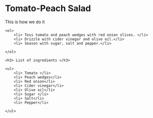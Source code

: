 <!DOCTYPE html>
<html>
<head>
    <meta charset="utf-8">
	<title>Tomato-Peach Salad</title>
</head>
<body>
    <h1> Tomato-Peach Salad </h1>
    <p> This is how we do it</p>

    <ol>
    	<li> Toss tomato and peach wedges with red onion slices. </li>
        <li> Drizzle with cider vinegar and olive oil.</li>
        <li> Season with sugar, salt and pepper.</li>
      
    </ol>

    <h3> List of ingredients </h3>

    <ul> 
        <li> Tomato </li>
        <li> Peach wedges</li>
        <li> Red onion</li>
        <li> Cider vinegar</li>
        <li> Olive oil</li>
        <li> Sugar </li>
        <li> Salt</li>
        <li> Pepper</li>

    </ul>


</body>
</html>
